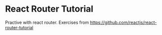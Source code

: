 React Router Tutorial
=====================

Practive with react router. Exercises from https://github.com/reactjs/react-router-tutorial

